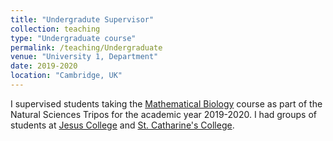 ```yaml
---
title: "Undergradute Supervisor"
collection: teaching
type: "Undergraduate course"
permalink: /teaching/Undergraduate
venue: "University 1, Department"
date: 2019-2020
location: "Cambridge, UK"
---
```


I supervised students taking the [Mathematical Biology](https://www.natsci.tripos.cam.ac.uk/subject-information/part1a/qbiol) course as part of the Natural Sciences Tripos for the academic year 2019-2020. I had groups of students at [Jesus College](https://www.jesus.cam.ac.uk/) and [St. Catharine's College](https://www.caths.cam.ac.uk/).
